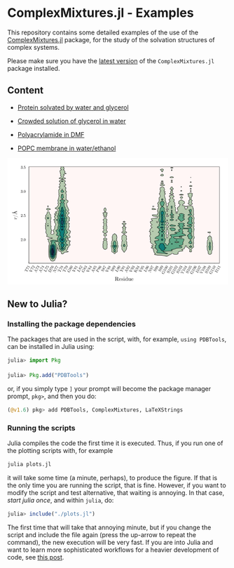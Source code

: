 # ComplexMixtures.jl - Examples

This repository contains some detailed examples of the use of the [ComplexMixtures.jl](https://m3g.github.io/ComplexMixtures.jl/stable) package, for the study of the solvation structures of complex systems.

Please make sure you have the [latest version](https://github.com/m3g/ComplexMixtures.jl/releases/tag/v0.6.10+docs1) of the `ComplexMixtures.jl` package installed.

## Content

- [Protein solvated by water and glycerol](https://github.com/m3g/ComplexMixturesExamples/tree/main/Protein_in_Glycerol)

- [Crowded solution of glycerol in water](https://github.com/m3g/ComplexMixturesExamples/tree/main/Glycerol_in_Water)

- [Polyacrylamide in DMF](https://github.com/m3g/ComplexMixturesExamples/tree/main/Polyacrylamide_in_DMF)

- [POPC membrane in water/ethanol](https://github.com/m3g/ComplexMixturesExamples/tree/main/POPC_in_Water-Ethanol)

![image](./Protein_in_Glycerol/Density2D/density2D.png)

## New to Julia?

### Installing the package dependencies

The packages that are used in the script, with, for example, `using PDBTools`, can be installed in Julia using:

```julia
julia> import Pkg

julia> Pkg.add("PDBTools")
```

or, if you simply type `]` your prompt will become the package manager prompt, `pkg>`, and then you do:

```julia
(@v1.6) pkg> add PDBTools, ComplexMixtures, LaTeXStrings
```

### Running the scripts

Julia compiles the code the first time it is executed. Thus, if you run one of the plotting scripts with, for example
```bash
julia plots.jl
```
it will take some time (a minute, perhaps), to produce the figure. If that is the only time you are running the script,
that is fine. However, if you want to modify the script and test alternative, that waiting is annoying. In that case, 
*start julia once*, and within `julia`, do:
```julia
julia> include("./plots.jl")
```

The first time that will take that annoying minute, but if you change the script and include the file again (press the up-arrow
to repeat the command), the new execution will be very fast. If you are into Julia and want to learn more sophisticated
workflows for a heavier development of code, see [this post](https://m3g.github.io/JuliaNotes.jl/stable/workflow/). 

